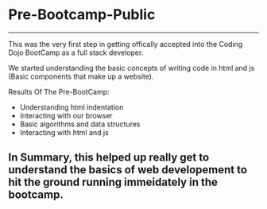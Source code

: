 # Pre-Bootcamp-Public
--------------------------------

This was the very first step in getting offically accepted into the Coding Dojo BootCamp as a full stack developer. 

We started understanding the basic concepts of writing code in html and js (Basic components that make up a website).

Results Of The Pre-BootCamp:
  - Understanding html indentation
  - Interacting with our browser
  - Basic algorithms and data structures
  - Interacting with html and js 
  
 ## In Summary, this helped up really get to understand the basics of web developement to hit the ground running immeidately in the bootcamp.
